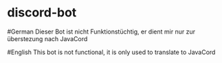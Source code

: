 # discord-bot

#German
Dieser Bot ist nicht Funktionstüchtig, er dient mir nur zur überstezung nach JavaCord


#English
This bot is not functional, it is only used to translate to JavaCord
